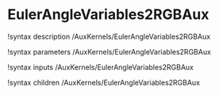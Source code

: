 <!-- MOOSE Documentation Stub: Remove this when content is added. -->

# EulerAngleVariables2RGBAux
!syntax description /AuxKernels/EulerAngleVariables2RGBAux

!syntax parameters /AuxKernels/EulerAngleVariables2RGBAux

!syntax inputs /AuxKernels/EulerAngleVariables2RGBAux

!syntax children /AuxKernels/EulerAngleVariables2RGBAux
